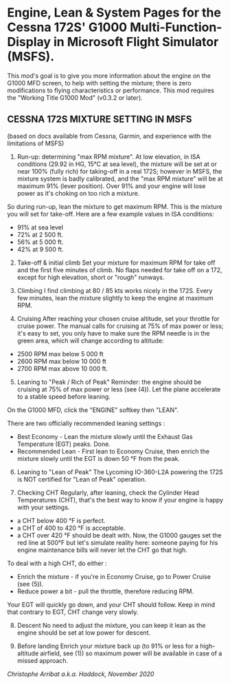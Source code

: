 # Engine, Lean & System Pages for the Cessna 172S' G1000 Multi-Function-Display in Microsoft Flight Simulator (MSFS).

This mod's goal is to give you more information about the engine on the G1000 MFD screen, to help with setting the mixture; there is zero modifications to flying characteristics or performance.
This mod requires the "Working Title G1000 Mod" (v0.3.2 or later). 

## CESSNA 172S MIXTURE SETTING IN MSFS
(based on docs available from Cessna, Garmin, and experience with the limitations of MSFS)
 
1. Run-up: determining "max RPM mixture".
At low elevation, in ISA conditions (29.92 in HG, 15°C at sea level), the mixture will be set at or near 100% (fully rich) for taking-off in a real 172S; however in MSFS, the mixture system is badly calibrated, and the "max RPM mixture" will be at maximum 91% (lever position). Over 91% and your engine will lose power as it's choking on too rich a mixture.

So during run-up, lean the mixture to get maximum RPM. This is the mixture you will set for take-off.
Here are a few example values in ISA conditions:
- 91% at sea level
- 72% at 2 500 ft.
- 56% at 5 000 ft.
- 42% at 9 500 ft.

2. Take-off & initial climb
Set your mixture for maximum RPM for take off and the first five minutes of climb.
No flaps needed for take off on a 172, except for high elevation, short or "rough" runways.

3. Climbing
I find climbing at 80 / 85 kts works nicely in the 172S.
Every few minutes, lean the mixture slightly to keep the engine at maximum RPM.

4. Cruising
After reaching your chosen cruise altitude, set your throttle for cruise power. The manual calls for cruising at 75% of max power or less; it's easy to set, you only have to make sure the RPM needle is in the green area, which will change according to altitude:
- 2500 RPM max below 5 000 ft
- 2600 RPM max below 10 000 ft
- 2700 RPM max above 10 000 ft.

5. Leaning to "Peak / Rich of Peak"
Reminder: the engine should be cruising at 75% of max power or less (see (4)).
Let the plane accelerate to a stable speed before leaning.

On the G1000 MFD, click the "ENGINE" softkey then "LEAN".

There are two officially recommended leaning settings : 
- Best Economy     - Lean the mixture slowly until the Exhaust Gas Temperature (EGT) peaks. Done. 
- Recommended Lean - First lean to Economy Cruise, then enrich the mixture slowly until the EGT is down 50 °F from the peak.

6. Leaning to "Lean of Peak"
The Lycoming IO-360-L2A powering the 172S is NOT certified for "Lean of Peak" operation.

7. Checking CHT
Regularly, after leaning, check the Cylinder Head Temperatures (CHT), that's the best way to know if your engine is happy with your settings. 
- a CHT below 400 °F is perfect.
- a CHT of 400 to 420 °F is acceptable.
- a CHT over 420 °F should be dealt with.
Now, the G1000 gauges set the red line at 500°F but let's simulate reality here: someone paying for his engine maintenance bills will never let the CHT go that high.

To deal with a high CHT, do either :
- Enrich the mixture - if you're in Economy Cruise, go to Power Cruise (see (5)).
- Reduce power a bit - pull the throttle, therefore reducing RPM.

Your EGT will quickly go down, and your CHT should follow. Keep in mind that contrary to EGT, CHT change very slowly.

8. Descent
No need to adjust the mixture, you can keep it lean as the engine should be set at low power for descent.

9. Before landing
Enrich your mixture back up (to 91% or less for a high-altitude airfield, see (1)) so maximum power will be available in case of a missed approach. 

*Christophe Arribat a.k.a. Haddock, November 2020*
